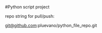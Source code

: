 

#Python script project

repo string for pull/push:

git@github.com:pluevano/python_file_repo.git

